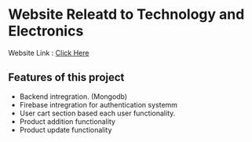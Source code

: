 # Website Releatd to Technology and Electronics

<span>Website Link : <a href="https://6533ece1e7d324382e5465a1--spectacular-beignet-845ef7.netlify.app/">Click Here</a></span>

## Features of this project

- Backend intregration. (Mongodb)
- Firebase intregration for authentication systemm
- User cart section based each user functionality.
- Product addition functionality
- Product update functionality

